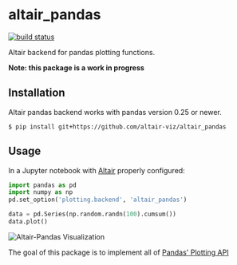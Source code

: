 # altair_pandas

[![build status](http://img.shields.io/travis/altair-viz/altair_pandas/master.svg?style=flat)](https://travis-ci.org/altair-viz/altair_pandas)

Altair backend for pandas plotting functions.

**Note: this package is a work in progress**

## Installation
Altair pandas backend works with pandas version 0.25 or newer.
```
$ pip install git+https://github.com/altair-viz/altair_pandas
```

## Usage
In a Jupyter notebook with [Altair](http://altair-viz.github.io) properly configured:
```python
import pandas as pd
import numpy as np
pd.set_option('plotting.backend', 'altair_pandas')

data = pd.Series(np.random.randn(100).cumsum())
data.plot()
```
![Altair-Pandas Visualization](https://raw.githubusercontent.com/altair-viz/altair_pandas/master/images/example.png)

The goal of this package is to implement all of [Pandas' Plotting API](https://pandas.pydata.org/pandas-docs/stable/user_guide/visualization.html)